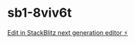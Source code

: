 # sb1-8viv6t

[Edit in StackBlitz next generation editor ⚡️](https://stackblitz.com/~/github.com/simokiran/sb1-8viv6t)